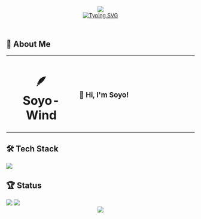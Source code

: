 <header>
<div align="center">
  <img src="https://capsule-render.vercel.app/api?type=waving&color=gradient&customColorList=0,2,2,5,30&height=150&section=header&animation=twinkling" />
</div>

<div align="center">
  <a href="https://git.io/typing-svg"><img src="https://readme-typing-svg.herokuapp.com?font=Fira+Code&repeat=false&pause=1000&color=02E6B6&center=true&vCenter=true&width=435&lines=Hey+there!+I'm+Soyo+!+%F0%9F%AA%B6" alt="Typing SVG" /></a>
</div>

</header>

<main>
    
  ## 🌟 **About Me**

<div align="center">

<table>
<tr>
<td width="200" align="center">
<h1>🪶
<br><strong>Soyo-Wind</strong>
</h1>
<td width="400" align="left">

### 👋 **Hi, I'm Soyo!**
</td>
</tr>
</table>
</div>
  
  ## 🛠️ **Tech Stack**
<img src="https://skillicons.dev/icons?i=vscode,git,github,arch,linux,raspberrypi,windows,cs,arduino,html,css,obsidian,blender" />

## 🏆 **Status**
<div align="left">
  <img src="https://github-readme-stats.vercel.app/api?username=Soyo-Wind&count_private=true&show_icons=true&count_private=true" />
  <img src="https://github-readme-stats.vercel.app/api/top-langs/?username=Soyo-Wind&count_private=true" />
</div>

</main>

<footer>
<div align="center">
  <img src="https://capsule-render.vercel.app/api?type=waving&color=gradient&customColorList=0,2,2,5,30&height=120&section=footer&animation=twinkling" />
</div>
</footer>
